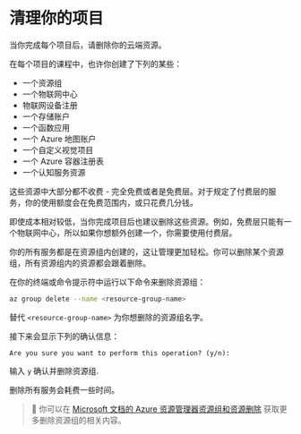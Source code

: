 # 清理你的项目

当你完成每个项目后，请删除你的云端资源。

在每个项目的课程中，也许你创建了下列的某些：

* 一个资源组
* 一个物联网中心
* 物联网设备注册
* 一个存储账户
* 一个函数应用
* 一个 Azure 地图账户
* 一个自定义视觉项目
* 一个 Azure 容器注册表
* 一个认知服务资源

这些资源中大部分都不收费 - 完全免费或者是免费层。对于规定了付费层的服务，你的使用额度会在免费范围内，或只花费几分钱。

即使成本相对较低，当你完成项目后也建议删除这些资源。例如，免费层只能有一个物联网中心，所以如果你想额外创建一个，你需要使用付费层。

你的所有服务都是在资源组内创建的，这让管理更加轻松。你可以删除某个资源组，所有资源组内的资源都会跟着删除。

在你的终端或命令提示符中运行以下命令来删除资源组：

```sh
az group delete --name <resource-group-name>
```

替代 `<resource-group-name>` 为你想删除的资源组名字。

接下来会显示下列的确认信息：

```output
Are you sure you want to perform this operation? (y/n): 
```

输入 `y` 确认并删除资源组.

删除所有服务会耗费一些时间。

> 💁 你可以在 [Microsoft 文档的 Azure 资源管理器资源组和资源删除](https://docs.microsoft.com/azure/azure-resource-manager/management/delete-resource-group?WT.mc_id=academic-17441-jabenn&tabs=azure-cli) 获取更多删除资源组的相关内容。